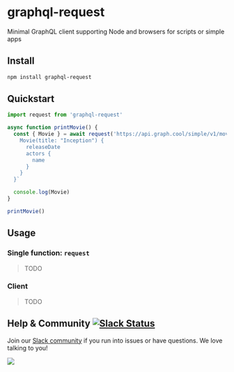 # graphql-request

Minimal GraphQL client supporting Node and browsers for scripts or simple apps

## Install

```sh
npm install graphql-request
```

## Quickstart

```js
import request from 'graphql-request'

async function printMovie() {
  const { Movie } = await request('https://api.graph.cool/simple/v1/movies', `{
    Movie(title: "Inception") {
      releaseDate
      actors {
        name
      }
    }
  }`

  console.log(Movie)
}

printMovie()

```

## Usage

### Single function: `request`

> TODO

### Client

> TODO

## Help & Community [![Slack Status](https://slack.graph.cool/badge.svg)](https://slack.graph.cool)

Join our [Slack community](http://slack.graph.cool/) if you run into issues or have questions. We love talking to you!

![](http://i.imgur.com/5RHR6Ku.png)
